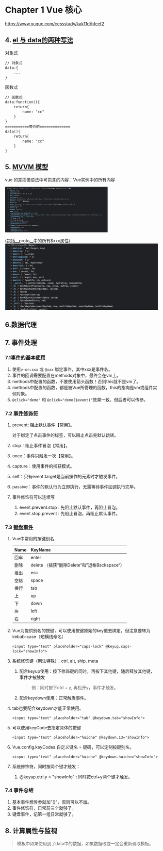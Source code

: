 # Chapter 1 Vue 核心

https://www.yuque.com/cessstudy/kak11d/hfeef2

## 4. [el 与 data的两种写法](https://github.com/Cetacean517/vue-learning/blob/master/04_el%E5%92%8Cdata%E7%9A%84%E4%B8%A4%E7%A7%8D%E5%86%99%E6%B3%95/el%E5%92%8Cdata%E4%B8%A4%E7%A7%8D%E5%86%99%E6%B3%95.html)

对象式

```vue
// 对象式
data:{
 	...
}
```

函数式

```vue
// 函数式
data:function(){
	return{
		name: "cc"
	}
}
===========等价的==============
data(){
	return{
		name: "cc"
	}
}
```



## 5. [MVVM 模型](https://github.com/Cetacean517/vue-learning/blob/master/05_MVVM%E6%A8%A1%E5%9E%8B/mvvm%E6%A8%A1%E5%9E%8B.html)

vue 的差插值语法中可包含的内容：Vue实例中的所有内容

<img src="./Notepic/Screenshot 2023-09-07 at 21.14.13.png" alt="Screenshot 2023-09-07 at 21.14.13" style="zoom: 33%;" />

 (包括__proto__中的所有$xxx属性)![image-20230907211551592](./Notepic/image-20230907211551592.png)

## 6.数据代理



## 7. 事件处理

### 7.1[事件的基本使用](https://github.com/Cetacean517/vue-learning/blob/master/07_%E4%BA%8B%E4%BB%B6%E5%A4%84%E7%90%86/%E4%BA%8B%E4%BB%B6%E5%A4%84%E7%90%86%E7%9A%84%E5%9F%BA%E6%9C%AC%E4%BD%BF%E7%94%A8.html)

1. 使用`v-on:xxx` 或 `@xxx` 绑定事件，其中xxx是事件名。
2. 事件的回调需要配置在methods对象中，最终会在vm上。
3. methods中配置的函数，不要使用箭头函数！否则this就不是vm了。
4. methods中配置的函数，都是被Vue所管理的函数，this的指向是vm或组件实例对象。
5. `@click="demo"` 和 `@click="demo($event)"`效果一致，但后者可以传参。



### 7.2 [事件修饰符](https://github.com/Cetacean517/vue-learning/blob/master/07_%E4%BA%8B%E4%BB%B6%E5%A4%84%E7%90%86/%E4%BA%8B%E4%BB%B6%E4%BF%AE%E9%A5%B0.html)

1. prevent: 阻止默认事件【常用】。

   对于绑定了点击事件的<a>标签，可以阻止点击完默认跳转。

2. stop：阻止事件冒泡【常用】。

3. once：事件只触发一次【常用】。

4. capture：使用事件的捕获模式。

5. self：只有event.target是当前操作的元素时才触发事件。

6. passive：事件的默认行为立即执行，无需等待事件回调执行完毕。

7. 事件修饰符可以连续写

   1. event.prevent.stop : 先阻止默认事件，再阻止冒泡。
   2. event.stop.prevent : 先阻止冒泡，再阻止默认事件。




### 7.3 [键盘事件](https://github.com/Cetacean517/vue-learning/blob/master/07_%E4%BA%8B%E4%BB%B6%E5%A4%84%E7%90%86/%E9%94%AE%E7%9B%98%E4%BA%8B%E4%BB%B6.html)

1. Vue中常用的按键别名

   | Name | KeyName                                      |
   | ---- | -------------------------------------------- |
   | 回车 | enter                                        |
   | 删除 | delete （捕获“删除Delete“和”退格Backspace“） |
   | 推出 | esc                                          |
   | 空格 | space                                        |
   | 换行 | tab                                          |
   | 上   | up                                           |
   | 下   | down                                         |
   | 左   | left                                         |
   | 右   | right                                        |

2. Vue为提供别名的按键，可以使用按键原始的key值去绑定，但注意要转为kebab-case（短横线命名）

   ```vue
   <input type="text" placeholder="caps-lock" @keyup.caps-lock="showInfo">
   ```

3. 系统修饰键（用法特殊）：ctrl, alt, ship, meta

   1. 配合keyup使用：按下修饰键的同时，再按下其他键，随后释放其他键，事件才被触发

      > 例：同时按下ctrl + y, 再松开y，事件才触发。

   2. 配合keydown使用：正常触发事件。

4. tab也要配合keydown才能正常使用。

   ```vue
   <input type="text" placeholder="tab" @keydown.tab="showInfo">
   ```

5. 可以使用keyCode去指定具体的按键

   ```vue
   <input type="text" placeholder="huiche" @keydown.13="showInfo">
   ```

6. Vue.config.keyCodes.自定义键名 = 键码，可以定制按键别名。

   ```vue
   <input type="text" placeholder="huiche" @keydown.huiche="showInfo">
   ```

7. 系统修饰符，同时按两个键才触发：
   1. @keyup.ctrl.y = "showInfo" : 同时按ctrl+y两个键才触发。



### 7.4 事件总结

1. 基本事件想传参就加"()"，否则可以不加。
2. 事件修饰符，日常前三个就够了。
3. 键盘事件，记第一组日常就够了。



## 8. 计算属性与监视

> 模板中如果使用到了data中的数据，如果数据改变一定会重新调取模板。
